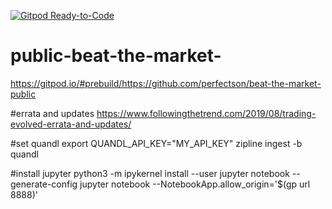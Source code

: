 [![Gitpod Ready-to-Code](https://img.shields.io/badge/Gitpod-Ready--to--Code-blue?logo=gitpod)](https://gitpod.io/#https://github.com/perfectson/public-beat-the-market-) 

# public-beat-the-market-

https://gitpod.io/#prebuild/https://github.com/perfectson/beat-the-market-public

#errata and updates
https://www.followingthetrend.com/2019/08/trading-evolved-errata-and-updates/

#set quandl
export QUANDL_API_KEY="MY_API_KEY"
zipline ingest -b quandl

#install jupyter
 python3 -m ipykernel install --user
 jupyter notebook --generate-config
 jupyter notebook --NotebookApp.allow_origin=\'$(gp url 8888)\'
